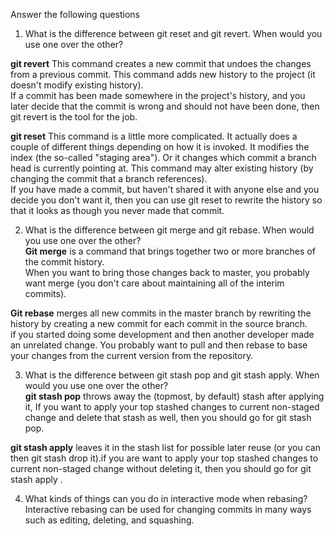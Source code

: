 Answer the following questions

1. What is the difference between git reset and git revert. When would you use one over the other?  

**git revert**
This command creates a new commit that undoes the changes from a previous commit. This command adds new history to the project (it doesn't modify existing history).  
If a commit has been made somewhere in the project's history, and you later decide that the commit is wrong and should not have been done, then git revert is the tool for the job.  

**git reset**
This command is a little more complicated. It actually does a couple of different things depending on how it is invoked. It modifies the index (the so-called "staging area"). Or it changes which commit a branch head is currently pointing at. This command may alter existing history (by changing the commit that a branch references).  
If you have made a commit, but haven't shared it with anyone else and you decide you don't want it, then you can use git reset to rewrite the history so that it looks as though you never made that commit.  
  
  
2. What is the difference between git merge and git rebase. When would you use one over the other?  
**Git merge** is a command that brings together two or more branches of the commit history.  
When you want to bring those changes back to master, you probably want merge (you don't care about maintaining all of the interim commits).  

**Git rebase** merges all new commits in the master branch by rewriting the history by creating a new commit for each commit in the source branch.  
 if you started doing some development and then another developer made an unrelated change. You probably want to pull and then rebase to base your changes from the current version from the repository.  
 
3. What is the difference between git stash pop and git stash apply. When would you use one over the other?  
**git stash pop** throws away the (topmost, by default) stash after applying it, If you want to apply your top stashed changes to current non-staged change and delete that stash as well, then you should go for git stash pop.  

**git stash apply** leaves it in the stash list for possible later reuse (or you can then git stash drop it).if you are want to apply your top stashed changes to current non-staged change without deleting it, then you should go for git stash apply .   

4. What kinds of things can you do in interactive mode when rebasing?  
Interactive rebasing can be used for changing commits in many ways such as editing, deleting, and squashing. 
